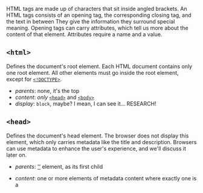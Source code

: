 HTML tags are made up of characters that sit inside angled brackets. An HTML tags consists of an opening tag, the corresponding closing tag, and the text in between They give the information they surround special meaning. Opening tags can carry attributes, which tell us more about the content of that element. Attributes require a name and a value.

## `<html>`

Defines the document's root element. Each HTML document contains only one root element. All other elements must go inside the root element, except for [`<!DOCTYPE>`](#doctype).

* _parents_: none, it's the top
* _content_: _only_ [`<head>`](#head) and [`<body>`](#body)
* _display_: `block`, maybe? I mean, I can see it... RESEARCH!


## `<head>`

Defines the document's head element. The browser does not display this element, which only carries metadata like the title and description. Browsers can use metadata to enhance the user's experience, and we'll discuss it later on.

* _parents_: ['<HTML>'](#HTML) element, as its first child
* _content_: one or more elements of metadata content where exactly one is a <title> element
* _category_: none

* _attributes_:

`profile` -- The URIs of one or more metadata profiles, separated by white space


## `<body>`

Defines the document's body element. There is only one body element inside an HTML document and it always comes after the head element. Everything the user will see goes in the body element.

* _parents_: must be the second element of an ['<html>'](#html) element
* _content_: [Flow Contant][1]
* _category_: sectioning root

* _attributes_:

`background` -- URI of a image to use as a background
`top-margin` -- The margin of the top of the body
`right-margin` -- The margin of the right of the body
`bottom-margin` -- The margin of the bottom of the body
`left-margin` -- The margin of the left of the body
`text` -- Foreground color of text


## `<title>`

Defines the document's title element. The title element is the only mandatory HTML element, and it goes inside the head element since the title is part of the metadata shown in various places (such as the browser tab or as part of a search engine result).


* _parents_: A ['<head>'](#head) element that contains no other <title> element.
* _content_: Text that is not inter-element whitespace
* _category_: metadata content


## `<!DOCTYPE html>`

The doctype is a formal declaration, placed at the very start of an HTML document, that the document is a standard HTML document.

* _category_: none


## `<!- -  and  - ->`

Comments are notes you put in your HTML document for your own needs.

* _category_: none


## `<a>`

This tag is used to create a link to external resources such as a different webpage, an email, an image, a different section of the current document, and so on.

* _parents_: Any element that accepts phrasing content, or any element that accepts [Flow Contant][1]
* _content_: transparent, containing either [Flow Contant][1] or phrasing content
* _display_: `inline`
* _category_: any [Flow Contant][1], palpable content, phrasing content, interactive content

* _attributes_:

`href` -- single required attribute for anchors defining a hypertext source link
`rel` -- this attribute specifies the relationship of the target object to the link object.
`type` -- Indicates the numbering type
`target` -- specifies where to display the linked resource


## `<article>`

Represents a self-contained composition in a document, page, application, or site, which is intended to be independently distributable or reusable

* _parents_: Any element that accepts [Flow Contant][1]
* _content_: any [Flow Contant][1]
* _category_: [Flow Contant][1], sectioning content, palpable content.


## `<div>`

HTML Document Division Element is the generic container for flow content, which does not inherently represent anything. It can be used to group elements for styling purposes or because they share attribute values. It should be used only when no other semantic element is appropriate.

* _parents_: anything that accepts [Flow Content][1], which is apparently a lot of things.
* _content_: any [Flow Contant][1], palpable content (WTF?)
* _display_: `block`


## `<footer>`

Represents a footer for its nearest sectioning content or sectioning root element. A footer typically contains information about the author of the section, copyright data or links to related documents.

* _parents_: Any element that accepts [Flow Contant][1]
* _content_: [Flow Contant][1] but with no ['<footer>'](#footer) or ['<header>'](#header) descendants
* _category_:[Flow Contant][1], palpable content


## `<header>`

Represents a group of introductory or navigational aids. It may contain some heading elements but also other elements like a logo, wrapped section's header, a search form, and so on. <h1>, <h2>, <h3>, <h4>, <h5>, <h6> These tags define headings, ranging from h1 for the most general heading to h6 for the most 		specific.

* _parents_: Any element that accepts [Flow Contant][1]
* _content_: [Flow Contant][1] but with no ['<footer>'](#footer) or ['<header>'](#header) descendants
* _display_: `block`
* _category_: [Flow Contant][1], palpable content

## `<nav>`

Represents a section of a page that links to other pages or to parts within the page: a section with navigation links.

* _parents_: Any element that accepts [Flow Contant][1]
* _content_: [Flow Contant][1]
* _category_: [Flow Contant][1], sectioning content, palpable content


## `<ol>`

Represents an ordered list of items.

* _parents_: Any element that accepts [Flow Contant][1]
* _content_: Zero or more ['<li>'](#li) elements
* _display_: `block`
* _category_: [Flow Contant][1], and if the ['<ol>'](#ol) element's children include at least one

* _attributes_:

`start` --  specifies the start value for numbering the individual list items.
`type` -- Indicates the numbering type


## `<p>`

This is the paragraph tag, used to create paragraphs, which are usually separated by line breaks.

* _parents_: any element that excepts [Flow Contant][1]
* _content_: Phrasing content
* _display_: `block`
* _category_: [Flow Contant][1], palpable content


## `<strong>`

Gives text strong importance, and is typically displayed in bold.

* _parents_: Any element that accepts phrasing content, or any element that accepts [Flow Contant][1]
* _content_: phrasing content
* _display_: `inline`
* _category_: [Flow Contant][1], phrasing content


## `<span>`

A generic inline container for phrasing content that can be used to group elements for styling purposes, or because they share attribute values, such as lang. It should be used only when no other semantic element is appropriate. <span> is very much like a <div> element, but <div> is a block-level element whereas a <span> is an inline element.

* _parents_: Any element that accepts phrasing content, or any element that accepts [Flow Contant][1]
* _content_: Phrasing content
* _category_:[Flow Contant][1], phrasing content


## `<ul>`

Represents an unordered list of items, namely a collection of items that do not have a numerical ordering, and their order in the list is meaningless.

* _parents_: Any element that accepts [Flow Contant][1]
* _content_: zero or more ['<li>'](#li) elements, eventually mixed with ['<ol>'](#ol) and ['<ul>'](#ul) elements.
* _display_: `block`
* _category_: [Flow Contant][1]

* _attributes_:

`type` -- Used to set the bullet style for the list.

###### Footnotes

[1](https://developer.mozilla.org/en-US/docs/Web/Guide/HTML/Content_categories#Flow_content)
